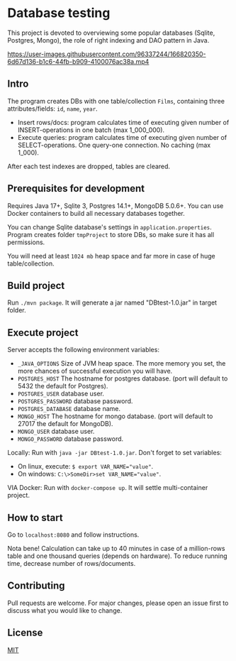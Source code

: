 # Database testing
This project is devoted to overviewing some popular databases (Sqlite, Postgres, Mongo), the role of right indexing and DAO pattern in Java.


https://user-images.githubusercontent.com/96337244/166820350-6d67d136-b1c6-44fb-b909-4100076ac38a.mp4




## Intro
The program creates DBs with one table/collection `Films`, containing three attributes/fields: `id`, `name`, `year`.

- Insert rows/docs: program calculates time of executing given number of INSERT-operations in one batch (max 1_000_000).
- Execute queries: program calculates time of executing given number of SELECT-operations. One query-one connection. No caching (max 1_000).

After each test indexes are dropped, tables are cleared.

## Prerequisites for development
Requires Java 17+, Sqlite 3, Postgres 14.1+, MongoDB 5.0.6+. You can use Docker containers to build all necessary databases together.

You can change Sqlite database's settings in `application.properties`. Program creates folder `tmpProject` to store DBs, so make sure it has all permissions.

You will need at least `1024 mb` heap space and far more in case of huge table/collection.

## Build project
Run `./mvn package`. It will generate a jar named "DBtest-1.0.jar" in target folder.

## Execute project
Server accepts the following environment variables:
 - `_JAVA_OPTIONS` Size of JVM heap space. The more memory you set, the more chances of successful execution you will have.
 - `POSTGRES_HOST` The hostname for postgres database. (port will default to 5432 the default for Postgres).
 - `POSTGRES_USER` database user.
 - `POSTGRES_PASSWORD` database password.
 - `POSTGRES_DATABASE` database name.
 - `MONGO_HOST` The hostname for mongo database. (port will default to 27017 the default for MongoDB).
 - `MONGO_USER` database user.
 - `MONGO_PASSWORD` database password.

Locally:
Run with `java -jar DBtest-1.0.jar`. Don't forget to set variables: 
  - On linux, execute: `$ export VAR_NAME="value"`.
  - On windows: `C:\>SomeDir>set VAR_NAME="value"`.

VIA Docker:
Run with `docker-compose up`. It will settle multi-container project.

## How to start
Go to `localhost:8080` and follow instructions.

Nota bene! Calculation can take up to 40 minutes in case of a million-rows table and one thousand queries (depends on hardware). 
To reduce running time, decrease number of rows/documents.

## Contributing
Pull requests are welcome. For major changes, please open an issue first to discuss what you would like to change.

## License
[MIT](https://github.com/pavelbelonosov/DB-tester/blob/master/LICENSE)
